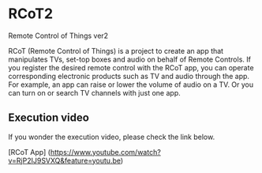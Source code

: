 # RCoT2
Remote Control of Things ver2

RCoT (Remote Control of Things) is a project to create an app that manipulates TVs, set-top boxes and audio on behalf of Remote Controls. 
If you register the desired remote control with the RCoT app, you can operate corresponding electronic products such as TV and audio through the app. 
For example, an app can raise or lower the volume of audio on a TV. Or you can turn on or search TV channels with just one app.

## Execution video
If you wonder the execution video, please check the link below.

[RCoT App] (https://www.youtube.com/watch?v=RjP2IJ9SVXQ&feature=youtu.be)
